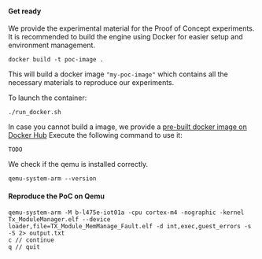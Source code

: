 #### Get ready

We provide the experimental material for the Proof of Concept experiments. It is recommended to build the engine using Docker for easier setup and environment management. 

```
docker build -t poc-image .
```

This will build a docker image `"my-poc-image"` which contains all the necessary materials to reproduce our experiments.

To launch the container:

```
./run_docker.sh
```

In case you cannot build a image, we provide a [pre-built docker image on Docker Hub](TODO) Execute the following command to use it:

```
TODO
```

We check if the qemu is installed correctly.

```
qemu-system-arm --version
```

#### Reproduce the PoC on Qemu

```
qemu-system-arm -M b-l475e-iot01a -cpu cortex-m4 -nographic -kernel Tx_ModuleManager.elf --device loader,file=TX_Module_MemManage_Fault.elf -d int,exec,guest_errors -s -S 2> output.txt
c // continue
q // quit
```

